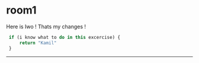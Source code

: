 # room1


Here is Iwo ! Thats my changes !
```javascript
 if (i know what to do in this excercise) {
     return "Kamil"
 }
```
---

